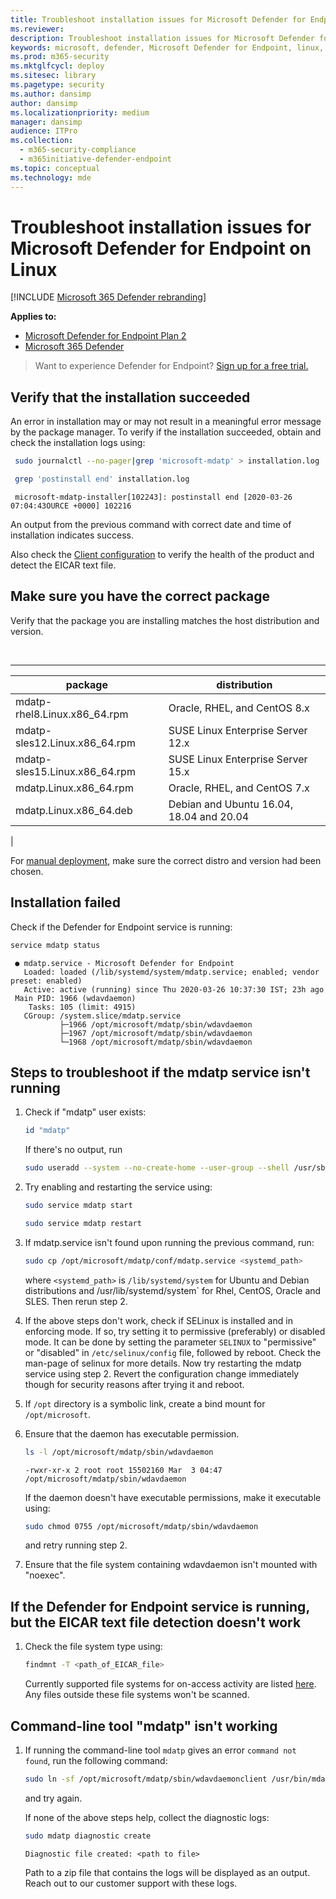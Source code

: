 ```yaml
---
title: Troubleshoot installation issues for Microsoft Defender for Endpoint on Linux
ms.reviewer:
description: Troubleshoot installation issues for Microsoft Defender for Endpoint on Linux
keywords: microsoft, defender, Microsoft Defender for Endpoint, linux, installation
ms.prod: m365-security
ms.mktglfcycl: deploy
ms.sitesec: library
ms.pagetype: security
ms.author: dansimp
author: dansimp
ms.localizationpriority: medium
manager: dansimp
audience: ITPro
ms.collection:
  - m365-security-compliance
  - m365initiative-defender-endpoint
ms.topic: conceptual
ms.technology: mde
---
```


# Troubleshoot installation issues for Microsoft Defender for Endpoint on Linux

[!INCLUDE [Microsoft 365 Defender rebranding](../../includes/microsoft-defender.md)]

**Applies to:**
- [Microsoft Defender for Endpoint Plan 2](https://go.microsoft.com/fwlink/p/?linkid=2154037)
- [Microsoft 365 Defender](https://go.microsoft.com/fwlink/?linkid=2118804)

> Want to experience Defender for Endpoint? [Sign up for a free trial.](https://signup.microsoft.com/create-account/signup?products=7f379fee-c4f9-4278-b0a1-e4c8c2fcdf7e&ru=https://aka.ms/MDEp2OpenTrial?ocid=docs-wdatp-investigateip-abovefoldlink)

## Verify that the installation succeeded

An error in installation may or may not result in a meaningful error message by the package manager. To verify if the installation succeeded, obtain and check the installation logs using:

```bash
 sudo journalctl --no-pager|grep 'microsoft-mdatp' > installation.log
```

```bash
 grep 'postinstall end' installation.log
```

```Output
 microsoft-mdatp-installer[102243]: postinstall end [2020-03-26 07:04:43OURCE +0000] 102216
```

An output from the previous command with correct date and time of installation indicates success.

Also check the [Client configuration](linux-install-manually.md#client-configuration) to verify the health of the product and detect the EICAR text file.

## Make sure you have the correct package

Verify that the package you are installing matches the host distribution and version.

<br>

****

|package|distribution|
|---|---|
|mdatp-rhel8.Linux.x86_64.rpm|Oracle, RHEL, and CentOS 8.x|
|mdatp-sles12.Linux.x86_64.rpm|SUSE Linux Enterprise Server 12.x|
|mdatp-sles15.Linux.x86_64.rpm|SUSE Linux Enterprise Server 15.x|
|mdatp.Linux.x86_64.rpm|Oracle, RHEL, and CentOS 7.x|
|mdatp.Linux.x86_64.deb|Debian and Ubuntu 16.04, 18.04 and 20.04|
|

For [manual deployment](linux-install-manually.md), make sure the correct distro and version had been chosen.

## Installation failed

Check if the Defender for Endpoint service is running:

```bash
service mdatp status
```

```Output
 ● mdatp.service - Microsoft Defender for Endpoint
   Loaded: loaded (/lib/systemd/system/mdatp.service; enabled; vendor preset: enabled)
   Active: active (running) since Thu 2020-03-26 10:37:30 IST; 23h ago
 Main PID: 1966 (wdavdaemon)
    Tasks: 105 (limit: 4915)
   CGroup: /system.slice/mdatp.service
           ├─1966 /opt/microsoft/mdatp/sbin/wdavdaemon
           ├─1967 /opt/microsoft/mdatp/sbin/wdavdaemon
           └─1968 /opt/microsoft/mdatp/sbin/wdavdaemon
 ```

## Steps to troubleshoot if the mdatp service isn't running

1. Check if "mdatp" user exists:

    ```bash
    id "mdatp"
    ```

    If there's no output, run

    ```bash
    sudo useradd --system --no-create-home --user-group --shell /usr/sbin/nologin mdatp
    ```

2. Try enabling and restarting the service using:

    ```bash
    sudo service mdatp start
    ```

    ```bash
    sudo service mdatp restart
    ```

3. If mdatp.service isn't found upon running the previous command, run:

    ```bash
    sudo cp /opt/microsoft/mdatp/conf/mdatp.service <systemd_path> 
    ```

    where `<systemd_path>` is `/lib/systemd/system` for Ubuntu and Debian distributions and /usr/lib/systemd/system` for Rhel, CentOS, Oracle and SLES. Then rerun step 2.

4. If the above steps don't work, check if SELinux is installed and in enforcing mode. If so, try setting it to permissive (preferably) or disabled mode. It can be done by setting the parameter `SELINUX` to "permissive" or "disabled" in `/etc/selinux/config` file, followed by reboot. Check the man-page of selinux for more details.
Now try restarting the mdatp service using step 2. Revert the configuration change immediately though for security reasons after trying it and reboot.

5. If `/opt` directory is a symbolic link, create a bind mount for `/opt/microsoft`.

6. Ensure that the daemon has executable permission.

    ```bash
    ls -l /opt/microsoft/mdatp/sbin/wdavdaemon
    ```

    ```Output
    -rwxr-xr-x 2 root root 15502160 Mar  3 04:47 /opt/microsoft/mdatp/sbin/wdavdaemon
    ```

    If the daemon doesn't have executable permissions, make it executable using:

    ```bash
    sudo chmod 0755 /opt/microsoft/mdatp/sbin/wdavdaemon
    ```

    and retry running step 2.

7. Ensure that the file system containing wdavdaemon isn't mounted with "noexec".

## If the Defender for Endpoint service is running, but the EICAR text file detection doesn't work

1. Check the file system type using:

    ```bash
    findmnt -T <path_of_EICAR_file>
    ```

    Currently supported file systems for on-access activity are listed [here](microsoft-defender-endpoint-linux.md#system-requirements). Any files outside these file systems won't be scanned.

## Command-line tool "mdatp" isn't working

1. If running the command-line tool `mdatp` gives an error `command not found`, run the following command:

    ```bash
    sudo ln -sf /opt/microsoft/mdatp/sbin/wdavdaemonclient /usr/bin/mdatp
    ```

    and try again.

    If none of the above steps help, collect the diagnostic logs:

    ```bash
    sudo mdatp diagnostic create
    ```

    ```Output
    Diagnostic file created: <path to file>
    ```

    Path to a zip file that contains the logs will be displayed as an output. Reach out to our customer support with these logs.
